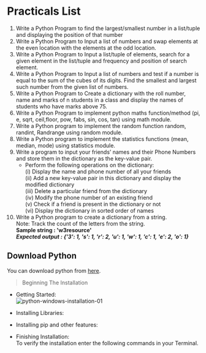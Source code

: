 # Practicals List

1) Write a Python Program to find the largest/smallest number in a list/tuple and displaying the position of that number
2) Write a Python Program to Input a list of numbers and swap elements at the even location with the elements at the odd location.
3) Write a Python Program to Input a list/tuple of elements, search for a given element in the list/tuple and frequency and position of search element.
4) Write a Python Program to Input a list of numbers and test if a number is equal to the sum of the cubes of its digits. Find the smallest and largest such number from the given list of numbers.
5) Write a Python Program to Create a dictionary with the roll number, name and marks of n students in a class and display the names of students who have marks above 75.
6) Write a Python Program to implement python maths function/method (pi, e, sqrt, ceil,floor, pow, fabs, sin, cos, tan) using math module.
7) Write a Python program to implement the random function random, randint, Randrange using random module.
8) Write a Python program to implement the statistics functions (mean, median, mode) using statistics module.
9) Write a program to input your friends’ names and their Phone Numbers and store them in the dictionary as the key-value pair.
    * Perform the following operations on the dictionary:  
       (i) Display the name and phone number of all your friends  
       (ii) Add a new key-value pair in this dictionary and display the modified dictionary  
       (iii) Delete a particular friend from the dictionary  
       (iv) Modify the phone number of an existing friend  
       (v) Check if a friend is present in the dictionary or not  
       (vi) Display the dictionary in sorted order of names  
10) Write a Python program to create a dictionary from a string.  
Note: Track the count of the letters from the string.  
**Sample string : 'w3resource'**  
***Expected output : {'3': 1, 's': 1, 'r': 2, 'u': 1, 'w': 1, 'c': 1, 'e': 2, 'o': 1}***

## Download Python

You can download python from [here](https://www.python.org/ftp/python/3.10.3/python-3.10.3-amd64.exe).
> Beginning The Installation
- Getting Started:  
![python-windows-installation-01](https://user-images.githubusercontent.com/89139319/159169528-a01b6f3d-2bcb-4fc2-9288-698ada72ad37.jpg)

- Installing Libraries:
[](https://media.geeksforgeeks.org/wp-content/uploads/20200117124400/python-windows-installation-02.jpg)
- Installing pip and other features:
- Finishing Installation:  
To verify the installation enter the following commands in your Terminal.
